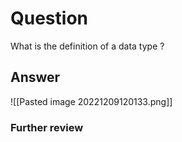 # Question
What is the definition of a data type ?

## Answer
![[Pasted image 20221209120133.png]]
### Further review
